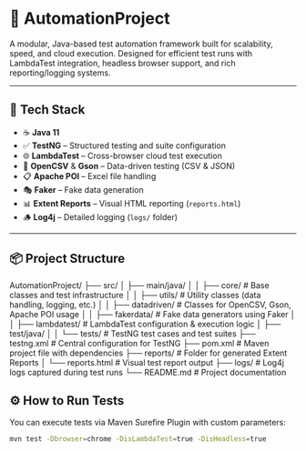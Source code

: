 


# 🚀 AutomationProject

A modular, Java-based test automation framework built for scalability, speed, and cloud execution. Designed for efficient test runs with LambdaTest integration, headless browser support, and rich reporting/logging systems.

---

## 🧰 Tech Stack

- ☕ **Java 11**
- ✅ **TestNG** – Structured testing and suite configuration
- 🌐 **LambdaTest** – Cross-browser cloud test execution
- 🧠 **OpenCSV** & **Gson** – Data-driven testing (CSV & JSON)
- 📋 **Apache POI** – Excel file handling
- 🎭 **Faker** – Fake data generation
- 📊 **Extent Reports** – Visual HTML reporting (`reports.html`)
- 🪵 **Log4j** – Detailed logging (`logs/` folder)

---


## 📦 Project Structure

AutomationProject/
├── src/
│   ├── main/java/
│   │   ├── core/             # Base classes and test infrastructure
│   │   ├── utils/            # Utility classes (data handling, logging, etc.)
│   │   ├── datadriven/       # Classes for OpenCSV, Gson, Apache POI usage
│   │   ├── fakerdata/        # Fake data generators using Faker
│   │   ├── lambdatest/       # LambdaTest configuration & execution logic
│   ├── test/java/
│   │   └── tests/            # TestNG test cases and test suites
├── testng.xml                # Central configuration for TestNG
├── pom.xml                   # Maven project file with dependencies
├── reports/                  # Folder for generated Extent Reports
│   └── reports.html          # Visual test report output
├── logs/                     # Log4j logs captured during test runs
└── README.md                 # Project documentation


## ⚙️ How to Run Tests

You can execute tests via Maven Surefire Plugin with custom parameters:

```bash
mvn test -Dbrowser=chrome -DisLambdaTest=true -DisHeadless=true

